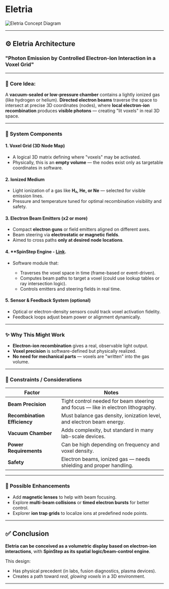 # Eletria
![Eletria Concept Diagram](https://github.com/VoxLeone/eletria/docs/assets/eletria_set.jpg)

---

## ⚙️ **Eletria Architecture**

### "Photon Emission by Controlled Electron-Ion Interaction in a Voxel Grid"

---

### 🧱 **Core Idea:**

A **vacuum-sealed or low-pressure chamber** contains a lightly ionized gas (like hydrogen or helium). **Directed electron beams** traverse the space to intersect at precise 3D coordinates (nodes), where **local electron-ion recombination** produces **visible photons** — creating "lit voxels" in real 3D space.

---

### 🧩 System Components

#### 1. **Voxel Grid (3D Node Map)**

* A logical 3D matrix defining where "voxels" may be activated.
* Physically, this is an **empty volume** — the nodes exist only as targetable coordinates in software.

#### 2. **Ionized Medium**

* Light ionization of a gas like **H₂, He, or Ne** — selected for visible emission lines.
* Pressure and temperature tuned for optimal recombination visibility and safety.

#### 3. **Electron Beam Emitters (x2 or more)**

* Compact **electron guns** or field emitters aligned on different axes.
* Beam steering via **electrostatic or magnetic fields**.
* Aimed to cross paths **only at desired node locations**.

#### 4. **SpinStep Engine - [Link](https://github.com/VoxLeone/SpinStep).

* Software module that:

  * Traverses the voxel space in time (frame-based or event-driven).
  * Computes beam paths to target a voxel (could use lookup tables or ray intersection logic).
  * Controls emitters and steering fields in real time.

#### 5. **Sensor & Feedback System (optional)**

* Optical or electron-density sensors could track voxel activation fidelity.
* Feedback loops adjust beam power or alignment dynamically.

---

### ✨ Why This Might Work

* **Electron-ion recombination** gives a real, observable light output.
* **Voxel precision** is software-defined but physically realized.
* **No need for mechanical parts** — voxels are "written" into the gas volume.

---

### 🔬 Constraints / Considerations

| Factor                       | Notes                                                                            |
| ---------------------------- | -------------------------------------------------------------------------------- |
| **Beam Precision**           | Tight control needed for beam steering and focus — like in electron lithography. |
| **Recombination Efficiency** | Must balance gas density, ionization level, and electron beam energy.            |
| **Vacuum Chamber**           | Adds complexity, but standard in many lab-scale devices.                         |
| **Power Requirements**       | Can be high depending on frequency and voxel density.                            |
| **Safety**                   | Electron beams, ionized gas — needs shielding and proper handling.               |

---

### 🔧 Possible Enhancements

* Add **magnetic lenses** to help with beam focusing.
* Explore **multi-beam collisions** or **timed electron bursts** for better control.
* Explorer **ion trap grids** to localize ions at predefined node points.

---

## ✅ Conclusion

**Eletria can be conceived as a volumetric display based on electron-ion interactions**, with **SpinStep as its spatial logic/beam-control engine**.

This design:

* Has physical precedent (in labs, fusion diagnostics, plasma devices).
* Creates a path toward *real, glowing voxels* in a 3D environment.

---

